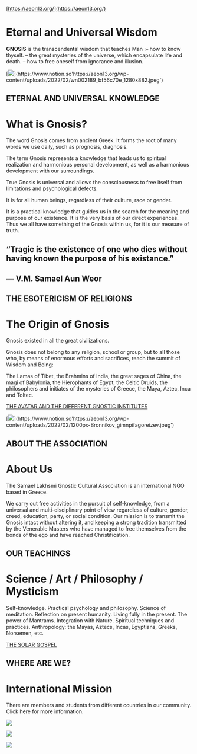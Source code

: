 [https://aeon13.org/](https://aeon13.org/)

  

# Eternal and Universal Wisdom

**GNOSIS** is the transcendental wisdom that teaches Man :– how to know thyself. – the great mysteries of the universe, which encapsulate life and death. – how to free oneself from ignorance and illusion.

[![](https://www.notion.so'https://aeon13.org/wp-content/uploads/2022/02/wn002189_bf56c70e_1280x882.jpeg')](https://www.notion.so'https://aeon13.org/wp-content/uploads/2022/02/wn002189_bf56c70e_1280x882.jpeg')

## ETERNAL AND UNIVERSAL KNOWLEDGE

# What is Gnosis?

The word Gnosis comes from ancient Greek. It forms the root of many words we use daily, such as prognosis, diagnosis.

The term Gnosis represents a knowledge that leads us to spiritual realization and harmonious personal development, as well as a harmonious development with our surroundings.

True Gnosis is universal and allows the consciousness to free itself from limitations and psychological defects.

It is for all human beings, regardless of their culture, race or gender.

It is a practical knowledge that guides us in the search for the meaning and purpose of our existence. It is the very basis of our direct experiences. Thus we all have something of the Gnosis within us, for it is our measure of truth.

## “Tragic is the existence of one who dies without having known the purpose of his existance.”

## — V.M. Samael Aun Weor

## THE ESOTERICISM OF RELIGIONS

# The Origin of Gnosis

Gnosis existed in all the great civilizations.

Gnosis does not belong to any religion, school or group, but to all those who, by means of enormous efforts and sacrifices, reach the summit of Wisdom and Being:

The Lamas of Tibet, the Brahmins of India, the great sages of China, the magi of Babylonia, the Hierophants of Egypt, the Celtic Druids, the philosophers and initiates of the mysteries of Greece, the Maya, Aztec, Inca and Toltec.

[THE AVATAR AND THE DIFFERENT GNOSTIC INSTITUTES](https://mixlr.com/gnosis-samael-lakhsmi-english/showreel/14032021-vmmichael-the-avatar-and-the-different-gnostic-institutes)

[![](https://www.notion.so'https://aeon13.org/wp-content/uploads/2022/02/1200px-Bronnikov_gimnpifagoreizev.jpeg')](https://www.notion.so'https://aeon13.org/wp-content/uploads/2022/02/1200px-Bronnikov_gimnpifagoreizev.jpeg')

## ABOUT THE ASSOCIATION

# About Us

The Samael Lakhsmi Gnostic Cultural Association is an international NGO based in Greece.

We carry out free activities in the pursuit of self-knowledge, from a universal and multi-disciplinary point of view regardless of culture, gender, creed, education, party, or social condition. Our mission is to transmit the Gnosis intact without altering it, and keeping a strong tradition transmitted by the Venerable Masters who have managed to free themselves from the bonds of the ego and have reached Christification.

## OUR TEACHINGS

# Science / Art / Philosophy / Mysticism

Self-knowledge. Practical psychology and philosophy. Science of meditation. Reflection on present humanity. Living fully in the present. The power of Mantrams. Integration with Nature. Spiritual techniques and practices. Anthropology: the Mayas, Aztecs, Incas, Egyptians, Greeks, Norsemen, etc.

[THE SOLAR GOSPEL](https://mixlr.com/gnosis-samael-lakhsmi-english/showreel/the-solar-gospel-3)

## WHERE ARE WE?

# International Mission

There are members and students from different countries in our community. Click here for more information.

[![](https://aeon13.org/wp-content/uploads/elementor/thumbs/VM-SAMAEL-AUN-WEOR-qiyf2ogw6tpyajp2y22ycerhg2ky4nsavmhmh3k3ao.png)](https://aeon13.org/wp-content/uploads/elementor/thumbs/VM-SAMAEL-AUN-WEOR-qiyf2ogw6tpyajp2y22ycerhg2ky4nsavmhmh3k3ao.png)

[![](https://aeon13.org/wp-content/uploads/elementor/thumbs/VM-LAKHSMI-qiyf2jrp8njiohvwpi1thxy6h584269n6z872pr25s.png)](https://aeon13.org/wp-content/uploads/elementor/thumbs/VM-LAKHSMI-qiyf2jrp8njiohvwpi1thxy6h584269n6z872pr25s.png)

[![](https://aeon13.org/wp-content/uploads/2022/03/VM-MICHAEL.png)](https://aeon13.org/wp-content/uploads/2022/03/VM-MICHAEL.png)
